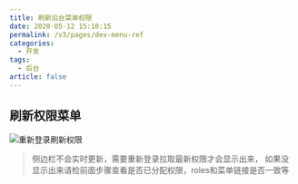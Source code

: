 ```yaml
---
title: 刷新后台菜单权限
date: 2020-05-12 15:10:15
permalink: /v3/pages/dev-menu-ref
categories: 
  - 开发
tags: 
  - 后台
article: false
---
```


## 刷新权限菜单

<img :src="$withBase('/img-v3/dev/adminweblogout.jpg')" alt="重新登录刷新权限">

> 侧边栏不会实时更新，需要重新登录拉取最新权限才会显示出来，
> 如果没显示出来请检前面步骤查看是否已分配权限，roles和菜单链接是否一致等
